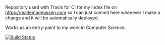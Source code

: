 Repository used with Travis for CI for my index file on https://maltemagnussen.com so I can just commit here whenever I make a change and it will be automatically deployed. 

Works as an entry-point to my work in Computer Science. 

[![Build Status](https://travis-ci.org/MalteMagnussen/myLandingPage.svg?branch=master)](https://travis-ci.org/MalteMagnussen/myLandingPage)
